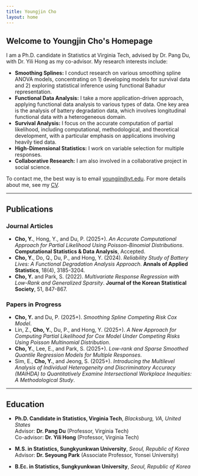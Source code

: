 ```yaml
---
title: Youngjin Cho
layout: home
---
```


## Welcome to Youngjin Cho's Homepage

I am a Ph.D. candidate in Statistics at Virginia Tech, advised by Dr. Pang Du, with Dr. Yili Hong as my co-advisor. My research interests include:

- **Smoothing Splines:** I conduct research on various smoothing spline ANOVA models, concentrating on 1) developing models for survival data and 2) exploring statistical inference using functional Bahadur representation.
- **Functional Data Analysis:** I take a more application-driven approach, applying functional data analysis to various types of data. One key area is the analysis of battery degradation data, which involves longitudinal functional data with a heterogeneous domain.  
- **Survival Analysis:** I focus on the accurate computation of partial likelihood, including computational, methodological, and theoretical development, with a particular emphasis on applications involving heavily tied data. 
- **High-Dimensional Statistics:** I work on variable selection for multiple responses.
- **Collaborative Research:** I am also involved in a collaborative project in social science.  

To contact me, the best way is to email [youngjin@vt.edu](mailto:youngjin@vt.edu). For more details about me, see my [CV](link-to-your-CV).

---

## Publications

### Journal Articles
- **Cho, Y.**, Hong, Y., and Du, P. (2025+). *An Accurate Computational Approach for Partial Likelihood Using Poisson-Binomial Distributions*. **Computational Statistics & Data Analysis**, Accepted.  
- **Cho, Y.**, Do, Q., Du, P., and Hong, Y. (2024). *Reliability Study of Battery Lives: A Functional Degradation Analysis Approach*. **Annals of Applied Statistics**, 18(4), 3185-3204.  
- **Cho, Y.** and Park, S. (2022). *Multivariate Response Regression with Low-Rank and Generalized Sparsity*. **Journal of the Korean Statistical Society**, 51, 847-867.  

### Papers in Progress
- **Cho, Y.** and Du, P. (2025+). *Smoothing Spline Competing Risk Cox Model*.  
- Lin, Z., **Cho, Y.**, Du, P., and Hong, Y. (2025+). *A New Approach for Computing Partial Likelihood for Cox Model Under Competing Risks Using Poisson Multinomial Distribution*.  
- **Cho, Y.**, Lee, E., and Park, S. (2025+). *Low-rank and Sparse Smoothed Quantile Regression Models for Multiple Responses*.  
- Sim, E., **Cho, Y.**, and Jeong, S. (2025+). *Introducing the Multilevel Analysis of Individual Heterogeneity and Discriminatory Accuracy (MAIHDA) to Quantitatively Examine Intersectional Workplace Inequities: A Methodological Study*. 

---

## Education

- **Ph.D. Candidate in Statistics, Virginia Tech**, *Blacksburg, VA, United States*  
  Advisor: **Dr. Pang Du** (Professor, Virginia Tech)  
  Co-advisor: **Dr. Yili Hong** (Professor, Virginia Tech)  

- **M.S. in Statistics, Sungkyunkwan University**, *Seoul, Republic of Korea*  
  Advisor: **Dr. Seyoung Park** (Associate Professor, Yonsei University)  

- **B.Ec. in Statistics, Sungkyunkwan University**, *Seoul, Republic of Korea*  
